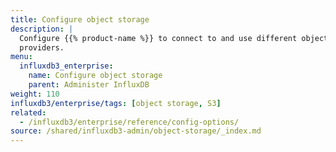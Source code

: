 ```yaml
---
title: Configure object storage
description: |
  Configure {{% product-name %}} to connect to and use different object storage
  providers.
menu:
  influxdb3_enterprise:
    name: Configure object storage
    parent: Administer InfluxDB
weight: 110
influxdb3/enterprise/tags: [object storage, S3]
related:
  - /influxdb3/enterprise/reference/config-options/
source: /shared/influxdb3-admin/object-storage/_index.md
---
```


<!-- //SOURCE content/shared/influxdb3-admin/object-storage/_index.md -->

